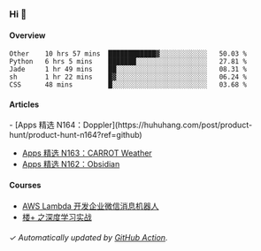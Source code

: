 ### Hi 👋

#### Overview

<!--START_SECTION:waka-->
```text
Other    10 hrs 57 mins  ████████████▓░░░░░░░░░░░░   50.03 % 
Python   6 hrs 5 mins    ███████░░░░░░░░░░░░░░░░░░   27.81 % 
Jade     1 hr 49 mins    ██░░░░░░░░░░░░░░░░░░░░░░░   08.31 % 
sh       1 hr 22 mins    █▓░░░░░░░░░░░░░░░░░░░░░░░   06.24 % 
CSS      48 mins         █░░░░░░░░░░░░░░░░░░░░░░░░   03.68 % 
```
<!--END_SECTION:waka-->

#### Articles

<!-- BLOG:START -->- [Apps 精选 N164：Doppler](https://huhuhang.com/post/product-hunt/product-hunt-n164?ref=github)
- [Apps 精选 N163：CARROT Weather](https://huhuhang.com/post/product-hunt/product-hunt-n163?ref=github)
- [Apps 精选 N162：Obsidian](https://huhuhang.com/post/product-hunt/product-hunt-n162?ref=github)
<!-- BLOG:END -->

#### Courses

<!-- SYL:START -->
- [AWS Lambda 开发企业微信消息机器人](https://lanqiao.cn/courses/2868)
- [楼+ 之深度学习实战](https://lanqiao.cn/courses/2617)
<!-- SYL:END -->

###### ✓ Automatically updated by [GitHub Action](https://github.com/huhuhang/huhuhang/actions).
